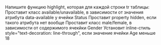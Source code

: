 Напишите функцию highlight, которая для каждой строки tr таблицы:
Проставит класс available/unavailable, в зависимости от значения атрибута data-available у ячейки Status
Проставит property hidden, если такого атрибута нет вообще
Проставит класс male/female, в зависимости от содержимого ячекйки Gender
Установит inline-стиль style="text-decoration: line-through", если значение ячейки Age меньше 18